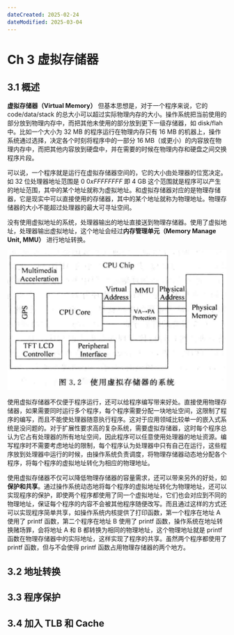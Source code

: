 ```yaml
---
dateCreated: 2025-02-24
dateModified: 2025-03-04
---
```

# Ch 3 虚拟存储器
## 3.1 概述

**虚拟存储器（Virtual Memory）** 但基本思想是，对于一个程序来说，它的 code/data/stack 的总大小可以超过实际物理内存的大小。操作系统把当前使用的部分放到物理内存中，而把其他未使用的部分放到更下一级存储器，如 disk/flah 中。比如一个大小为 32 MB 的程序运行在物理内存只有 16 MB 的机器上，操作系统通过选择，决定各个时刻将程序中的一部分 16 MB（或更小）的内容放在物理内存中，而把其他内容放到硬盘中，并在需要的时候在物理内存和硬盘之间交换程序片段。

可以说，一个程序就是运行在虚拟存储器空间的，它的大小由处理器的位宽决定。如 32 位处理器地址范围是 $0~0xFFFFFFFF$ 即 4 GB 这个范围就是程序可以产生的地址范围，其中的某个地址就称为虚拟地址。和虚拟存储器对应的是物理存储器，它是现实中可以直接使用的存储器，其中的某个地址就称为物理地址。物理存储器的大小不能超过处理器的最大可寻址空间。

没有使用虚拟地址的系统，处理器输出的地址直接送到物理存储器。使用了虚拟地址，处理器输出虚拟地址，这个地址会经过**内存管理单元（Memory Manage Unit, MMU）** 进行地址转换。

![](assets/ch3%20虚拟存储器/使用虚拟存储器.png)

使用虚拟存储器不仅便于程序运行，还可以给程序编写带来好处。直接使用物理存储器，如果需要同时运行多个程序，每个程序需要分配一块地址空间，这限制了程序的编写，而且不能使处理器随意执行程序。这对于应用领域比较单一的嵌入式系统是没问题的。对于扩展性要求高的复杂系统，需要虚拟存储器，这时每个程序总认为它占有处理器的所有地址空间，因此程序可以任意使用处理器的地址资源。编写程序时不需要考虑地址的限制，每个程序认为处理器中只有自己在运行，这些程序放到处理器中运行的时候，由操作系统负责调度，将物理存储器动态地分配各个程序，将每个程序的虚拟地址转化为相应的物理地址。

使用虚拟存储器不仅可以降低物理存储器的容量需求，还可以带来另外的好处，如**保护和共享**。通过操作系统动态地将每个程序的虚拟地址转化为物理地址，还可以实现程序的保护，即使两个程序都使用了同一个虚拟地址，它们也会对应到不同的物理地址，保证每个程序的内容不会被其他程序随便改写。而且通过这样的方式还可以实现程序简单共享，如操作系统内核提供了打印函数，第一个程序在地址 A 使用了 printf 函数，第二个程序在地址 B 使用了 printf 函数，操作系统在地址转换赌场罪，会将地址 A 和 B 都转换为相同的物理地址，这个物理地址就是 printf 函数在物理存储器中的实际地址，这样实现了程序的共享。虽然两个程序都使用了 printf 函数，但与不会使得 printf 函数占用物理存储器的两个地方。

## 3.2 地址转换

## 3.3 程序保护

## 3.4 加入 TLB 和 Cache
